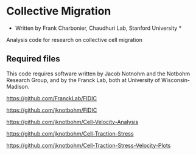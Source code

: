 # Collective Migration

* Written by Frank Charbonier, Chaudhuri Lab, Stanford University *

Analysis code for research on collective cell migration

## Required files
 
This code requires software written by Jacob Notnohm and the Notbohm Research Group, and by the Franck Lab, both at University of Wisconsin-Madison.

https://github.com/FranckLab/FIDIC

https://github.com/jknotbohm/FIDIC

https://github.com/jknotbohm/Cell-Velocity-Analysis

https://github.com/jknotbohm/Cell-Traction-Stress

https://github.com/jknotbohm/Cell-Traction-Stress-Velocity-Plots


